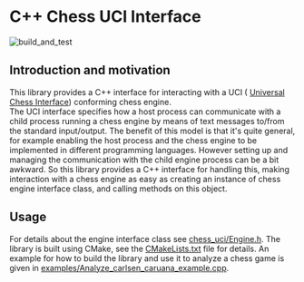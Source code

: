 C++ Chess UCI Interface
=======================

![build_and_test](https://github.com/FAndersson/chess_uci/workflows/build_and_test/badge.svg)

Introduction and motivation
---------------------------

This library provides a C++ interface for interacting with a UCI (
[Universal Chess Interface](https://en.wikipedia.org/wiki/Universal_Chess_Interface))
conforming chess engine.  
The UCI interface specifies how a host process can communicate with a child
process running a chess engine by means of text messages to/from the standard
input/output. The benefit of this model is that it's quite general, for example
enabling the host process and the chess engine to be implemented in different
programming languages. However setting up and managing the communication with
the child engine process can be a bit awkward. So this library provides a C++
interface for handling this, making interaction with a chess engine as easy as
creating an instance of chess engine interface class, and calling methods on
this object.

Usage
-----

For details about the engine interface class see
[chess_uci/Engine.h](chess_uci/Engine.h). The library is built using CMake, see
the [CMakeLists.txt](CMakeLists.txt) file for details. An example for how to
build the library and use it to analyze a chess game is given in
[examples/Analyze_carlsen_caruana_example.cpp](examples/Analyze_carlsen_caruana_example.cpp).
